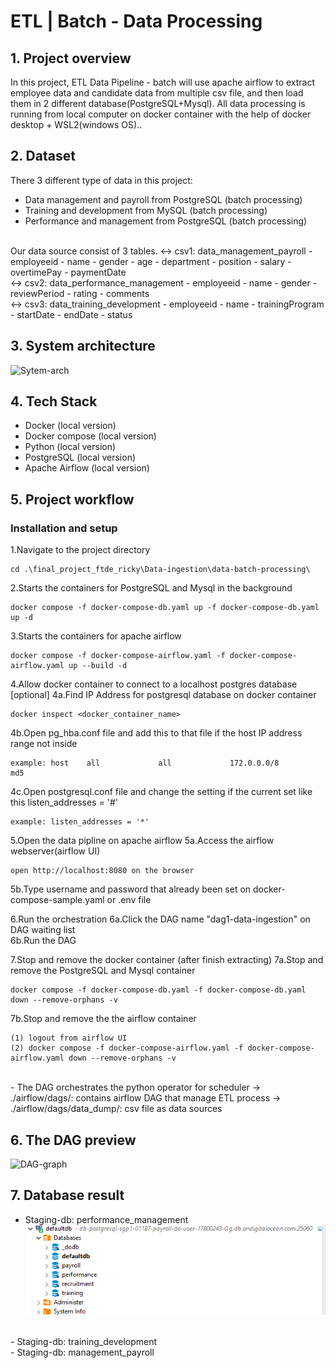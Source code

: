 # ETL | Batch - Data Processing

## 1. Project overview
In this project, ETL Data Pipeline - batch will use apache airflow to extract employee data and candidate data from multiple csv file, and then load them in 2 different database(PostgreSQL+Mysql).
All data processing is running from local computer on docker container with the help of docker desktop + WSL2(windows OS)..

## 2. Dataset
There 3 different type of data in this project:
- Data management and payroll from PostgreSQL (batch processing)
- Training and development from MySQL (batch processing)
- Performance and management from PostgreSQL (batch processing)

<br>
Our data source consist of 3 tables. 
<-> csv1: data_management_payroll
- employeeid
- name
- gender
- age 
- department
- position
- salary
- overtimePay
- paymentDate
<br>
<-> csv2: data_performance_management
- employeeid
- name
- gender
- reviewPeriod
- rating
- comments
<br>
<-> csv3: data_training_development
- employeeid
- name
- trainingProgram
- startDate
- endDate
- status
<br>

## 3. System architecture
![Sytem-arch](https://github.com/vnobets7/final_project_ftde_ricky/blob/ftde-dev/Data-ingestion/data-batch-processing/images/SS-system-architecture.PNG)

## 4. Tech Stack
- Docker (local version)
- Docker compose (local version)
- Python (local version)
- PostgreSQL (local version)
- Apache Airflow (local version)

## 5. Project workflow

### Installation and setup
1.Navigate to the project directory
```
cd .\final_project_ftde_ricky\Data-ingestion\data-batch-processing\
```	

2.Starts the containers for PostgreSQL and Mysql in the background
```
docker compose -f docker-compose-db.yaml up -f docker-compose-db.yaml up -d
```

3.Starts the containers for apache airflow
```
docker compose -f docker-compose-airflow.yaml -f docker-compose-airflow.yaml up --build -d
```

4.Allow docker container to connect to a localhost postgres database [optional]
4a.Find IP Address for postgresql database on docker container
```
docker inspect <docker_container_name>
```
4b.Open pg_hba.conf file and add this to that file if the host IP address range not inside
```
example: host    all             all             172.0.0.0/8            md5
```
4c.Open postgresql.conf file and change the setting if the current set like this listen_addresses = '#'
```
example: listen_addresses = '*'
```

5.Open the data pipline on apache airflow
5a.Access the airflow webserver(airflow UI)
```
open http://localhost:8080 on the browser
```
5b.Type username and password that already been set on docker-compose-sample.yaml or .env file
<br>

6.Run the orchestration
6a.Click the DAG name "dag1-data-ingestion" on DAG waiting list
<br>
6b.Run the DAG
<br>

7.Stop and remove the docker container (after finish extracting)
7a.Stop and remove the PostgreSQL and Mysql container
```
docker compose -f docker-compose-db.yaml -f docker-compose-db.yaml down --remove-orphans -v
```
7b.Stop and remove the the airflow container
```
(1) logout from airflow UI
(2) docker compose -f docker-compose-airflow.yaml -f docker-compose-airflow.yaml down --remove-orphans -v
```
<br>
- The DAG orchestrates the python operator for scheduler
-> ./airflow/dags/: contains airflow DAG that manage ETL process
-> ./airflow/dags/data_dump/: csv file as data sources

## 6. The DAG preview
![DAG-graph](https://github.com/vnobets7/final_project_ftde_ricky/blob/ftde-dev/Data-ingestion/data-batch-processing/images/SS-The-graph-view.PNG)
<br>

## 7. Database result
- Staging-db: performance_management
![performance-management-schema](https://github.com/vnobets7/final_project_ftde/blob/ftde-dev-ricky/ETL-stream-processing/images/SS-final-project-8.PNG)
<br>
- Staging-db: training_development
<br>
- Staging-db: management_payroll
